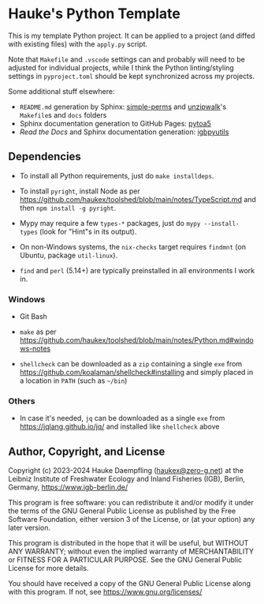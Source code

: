 Hauke's Python Template
=======================

This is my template Python project.
It can be applied to a project (and diffed with existing files) with the `apply.py` script.

Note that `Makefile` and `.vscode` settings can and probably will need to be adjusted
for individual projects, while I think the Python linting/styling settings in
`pyproject.toml` should be kept synchronized across my projects.

Some additional stuff elsewhere:
- `README.md` generation by Sphinx:
  [simple-perms](https://github.com/haukex/simple-perms) and
  [unzipwalk](https://github.com/haukex/unzipwalk)'s `Makefile`s and `docs` folders
- Sphinx documentation generation to GitHub Pages:
  [pytoa5](https://github.com/haukex/pytoa5)
- *Read the Docs* and Sphinx documentation generation:
  [igbpyutils](https://github.com/haukex/igbpyutils/)

Dependencies
------------

- To install all Python requirements, just do `make installdeps`.

- To install `pyright`, install Node as per
  <https://github.com/haukex/toolshed/blob/main/notes/TypeScript.md>
  and then `npm install -g pyright`.

- Mypy may require a few `types-*` packages, just do `mypy --install-types`
  (look for "Hint"s in its output).

- On non-Windows systems, the `nix-checks` target requires `findmnt`
  (on Ubuntu, package `util-linux`).

- `find` and `perl` (5.14+) are typically preinstalled in all environments I work in.

### Windows

- Git Bash

- `make` as per <https://github.com/haukex/toolshed/blob/main/notes/Python.md#windows-notes>

- `shellcheck` can be downloaded as a `zip` containing a single `exe` from
  <https://github.com/koalaman/shellcheck#installing>
  and simply placed in a location in `PATH` (such as `~/bin`)

### Others

- In case it's needed, `jq` can be downloaded as a single `exe` from
  <https://jqlang.github.io/jq/> and installed like `shellcheck` above


Author, Copyright, and License
------------------------------

Copyright (c) 2023-2024 Hauke Daempfling (haukex@zero-g.net)
at the Leibniz Institute of Freshwater Ecology and Inland Fisheries (IGB),
Berlin, Germany, https://www.igb-berlin.de/

This program is free software: you can redistribute it and/or modify
it under the terms of the GNU General Public License as published by
the Free Software Foundation, either version 3 of the License, or
(at your option) any later version.

This program is distributed in the hope that it will be useful,
but WITHOUT ANY WARRANTY; without even the implied warranty of
MERCHANTABILITY or FITNESS FOR A PARTICULAR PURPOSE. See the
GNU General Public License for more details.

You should have received a copy of the GNU General Public License
along with this program. If not, see https://www.gnu.org/licenses/
